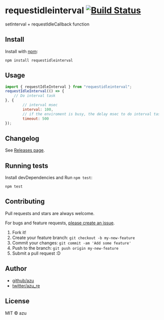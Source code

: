 # requestidleinterval [![Build Status](https://travis-ci.org/azu/requestidleinterval.svg?branch=master)](https://travis-ci.org/azu/requestidleinterval)

setInterval + requestIdleCallback function

## Install

Install with [npm](https://www.npmjs.com/):

    npm install requestidleinterval

## Usage

```js
import { requestIdleInterval } from "requestidleinterval";
requestIdleInterval(() => {
    // Do interval task
}, {
        // interval msec
        interval: 100,
        // if the enviroment is busy, the delay msec to do interval task
        timeout: 500
});
```

## Changelog

See [Releases page](https://github.com/azu/requestidleinterval/releases).

## Running tests

Install devDependencies and Run `npm test`:

    npm test

## Contributing

Pull requests and stars are always welcome.

For bugs and feature requests, [please create an issue](https://github.com/azu/requestidleinterval/issues).

1. Fork it!
2. Create your feature branch: `git checkout -b my-new-feature`
3. Commit your changes: `git commit -am 'Add some feature'`
4. Push to the branch: `git push origin my-new-feature`
5. Submit a pull request :D

## Author

- [github/azu](https://github.com/azu)
- [twitter/azu_re](https://twitter.com/azu_re)

## License

MIT © azu
